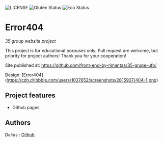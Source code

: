 
![LICENSE](https://img.shields.io/badge/license-MIT-blue.svg?style=flat-square)
![Gluten Status](https://img.shields.io/badge/Gluten-Free-green.svg)
![Eco Status](https://img.shields.io/badge/ECO-Friendly-green.svg)

# Error404


_35 group website project_

This project is for educational porpuses only. Pull request are welcome, but priority for project authors! Thank you for your cooperation!

Site published at: https://github.com/front-end-by-rimantas/35-grupe-ufo/

Design: [Error404] (https://cdn.dribbble.com/users/1037652/screenshots/2815937/404-1.png)

## Project features

-   Github pages


## Authors

Dalius : [Github](https://github.com/dalram)
